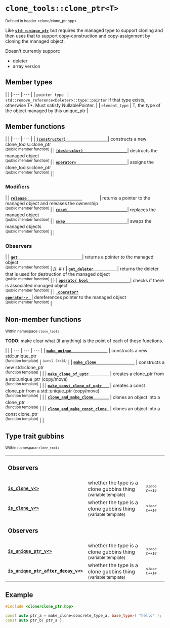 [//]: # (TODO: Can these notes be put into a header?)
[//]: # (<sup>**Note**: this library requires C++11 or higher</sup> <br />)

# `clone_tools::clone_ptr<T>` 

<p class="namespace-subhead"><sup class="namespace-subhead">Defined in header &lt;clone/clone_ptr.hpp&gt;</sup></p>


Like [**`std::unique_ptr`**](http://en.cppreference.com/w/cpp/memory/unique_ptr) but requires the managed type to support cloning and then uses that to support copy-construction and copy-assignment by cloning the managed object.

Doesn't currently support:

 * deleter
 * array version
 

## Member types

| |
|:--- |:--- |
| `pointer type` &nbsp; | `std::remove_reference<Deleter>::type::pointer` if that type exists, otherwise T*. Must satisfy NullablePointer.</sup> |
| `element_type` | T, the type of the object managed by this unique_ptr</sup> |

## Member functions

| |
|:--- |:--- |
| [**` (constructor)                   `** ](http://bbc.com) | constructs a new clone_tools::clone_ptr                                <br /> <sup> (public member function) </sup> |
| [**` (destructor)                    `** ](http://bbc.com) | destructs the managed object                                           <br /> <sup> (public member function) </sup> |
| [**` operator=                       `** ](http://bbc.com) | assigns the clone_tools::clone_ptr                                     <br /> <sup> (public member function) </sup> |
| <h3> Modifiers </h3> |
| [**` release                         `** ](http://bbc.com) &nbsp; &nbsp; &nbsp; &nbsp; &nbsp; &nbsp; &nbsp; | returns a pointer to the managed object and releases the ownership     <br /> <sup> (public member function) </sup> |
| [**` reset                           `** ](http://bbc.com) | replaces the managed object                                            <br /> <sup> (public member function) </sup> |
| [**` swap                            `** ](http://bbc.com) | swaps the managed objects                                              <br /> <sup> (public member function) </sup> |
| <h3> Observers </h3> |
| [**` get                             `** ](http://bbc.com) | returns a pointer to the managed object                                <br /> <sup> (public member function) </sup> |
[//]: # ( | [**` get_deleter           `** ](http://bbc.com) | returns the deleter that is used for destruction of the managed object <br /> <sup> (public member function) </sup> | )
| [**` operator bool                   `** ](http://bbc.com) | checks if there is associated managed object                           <br /> <sup> (public member function) </sup> |
| [**` operator*`**<br />**`operator-> `** ](http://bbc.com) | dereferences pointer to the managed object                             <br /> <sup> (public member function) </sup> |

## Non-member functions

<p class="namespace-subhead"><sup class="namespace-subhead">Within namespace <code>clone_tools</code></sup></p>

**TODO**: make clear what (if anything) is the point of each of these functions. <br />

| |
| --- | --- | --- |
| [**`make_unique                `**](http://bbc.com) | constructs a new std::unique_ptr <br /> <sup>(function template)</sup> | <sup>*`(until C++14)`*</sup> |
| [**`make_clone                 `**](http://bbc.com) | constructs a new std::clone_ptr  <br /> <sup>(function template)</sup> | |
| [**`make_clone_of_uptr         `**](http://bbc.com) | creates a clone_ptr from a std::unique_ptr (copy/move) <br /> <sup>(function template)</sup> | |
| [**`make_const_clone_of_uptr   `**](http://bbc.com) | creates a const clone_ptr from a std::unique_ptr (copy/move) <br /> <sup>(function template)</sup> | |
| [**`clone_and_make_clone       `**](http://bbc.com) | clones an object into a clone_ptr<br /> <sup>(function template)</sup> | |
| [**`clone_and_make_const_clone `**](http://bbc.com) | clones an object into a const clone_ptr<br /> <sup>(function template)</sup> | |


## Type trait gubbins

<p class="namespace-subhead"><sup class="namespace-subhead">Within namespace <code>clone_tools</code></sup></p>

|     |     |     |
| --- | --- | --- |
| <h3> Observers </h3> |
| [**`is_clone_v<>`**](http://bbc.com) | whether the type is a clone gubbins thing<br /> <sup>(variable template)</sup> | <sup>*`since C++14`*</sup> |
| [**`is_clone_v<>`**](http://bbc.com) | whether the type is a clone gubbins thing<br /> <sup>(variable template)</sup> | <sup>*`since C++14`*</sup> |
| <h3> Observers </h3> |
| [**`is_unique_ptr_v<>`**](http://bbc.com) | whether the type is a clone gubbins thing<br /> <sup>(variable template)</sup> | <sup>*`since C++14`*</sup> |
| [**`is_unique_ptr_after_decay_v<>`**](http://bbc.com) | whether the type is a clone gubbins thing<br /> <sup>(variable template)</sup> | <sup>*`since C++14`*</sup> |

## Example

~~~~~cpp
#include <clone/clone_ptr.hpp>

const auto ptr_a = make_clone<concrete_type_a, base_type>( "hello" );
const auto ptr_b{ ptr_a };
~~~~~
